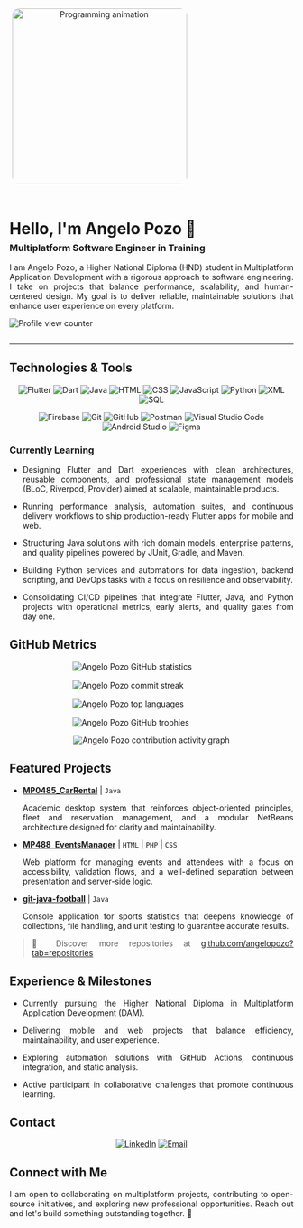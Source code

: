 <div style="display: flex; align-items: center; gap: 24px; flex-wrap: wrap-reverse;">
  <div style="flex: 1 1 260px;">
    <h1 style="margin-bottom: 0.4rem;">Hello, I'm Angelo Pozo &#128075;</h1>
    <h3 style="margin-top: 0;">Multiplatform Software Engineer in Training</h3>
    <p align="justify">I am Angelo Pozo, a Higher National Diploma (HND) student in Multiplatform Application Development with a rigorous approach to software engineering. I take on projects that balance performance, scalability, and human-centered design. My goal is to deliver reliable, maintainable solutions that enhance user experience on every platform.</p>
    <p>
      <img src="https://komarev.com/ghpvc/?username=angelopozo&label=Profile+views&color=0e75b6&style=flat" alt="Profile view counter" />
    </p>
  </div>
  <div style="flex: 0 1 320px; min-width: 260px; text-align: center;">
    <img src="https://raw.githubusercontent.com/abhisheknaiidu/abhisheknaiidu/master/code.gif" alt="Programming animation" width="310" style="border-radius: 12px;" />
  </div>
</div>

---

## Technologies & Tools

<p align="center">
  <img src="https://img.shields.io/badge/Flutter-02569B?style=for-the-badge&logo=flutter&logoColor=white" alt="Flutter" />
  <img src="https://img.shields.io/badge/Dart-0175C2?style=for-the-badge&logo=dart&logoColor=white" alt="Dart" />
  <img src="https://img.shields.io/badge/Java-007396?style=for-the-badge&logo=openjdk&logoColor=white" alt="Java" />
  <img src="https://img.shields.io/badge/HTML5-E34F26?style=for-the-badge&logo=html5&logoColor=white" alt="HTML" />
  <img src="https://img.shields.io/badge/CSS3-1572B6?style=for-the-badge&logo=css3&logoColor=white" alt="CSS" />
  <img src="https://img.shields.io/badge/JavaScript-F7DF1E?style=for-the-badge&logo=javascript&logoColor=black" alt="JavaScript" />
  <img src="https://img.shields.io/badge/Python-3776AB?style=for-the-badge&logo=python&logoColor=white" alt="Python" />
  <img src="https://img.shields.io/badge/XML-8A2BE2?style=for-the-badge&logo=xml&logoColor=white" alt="XML" />
  <img src="https://img.shields.io/badge/SQL-336791?style=for-the-badge&logo=postgresql&logoColor=white" alt="SQL" />
</p>

<p align="center">
  <img src="https://img.shields.io/badge/Firebase-FFCA28?style=for-the-badge&logo=firebase&logoColor=black" alt="Firebase" />
  <img src="https://img.shields.io/badge/Git-F05032?style=for-the-badge&logo=git&logoColor=white" alt="Git" />
  <img src="https://img.shields.io/badge/GitHub-181717?style=for-the-badge&logo=github&logoColor=white" alt="GitHub" />
  <img src="https://img.shields.io/badge/Postman-FF6C37?style=for-the-badge&logo=postman&logoColor=white" alt="Postman" />
  <img src="https://img.shields.io/badge/VS%20Code-007ACC?style=for-the-badge&logo=visualstudiocode&logoColor=white" alt="Visual Studio Code" />
  <img src="https://img.shields.io/badge/Android%20Studio-3DDC84?style=for-the-badge&logo=androidstudio&logoColor=white" alt="Android Studio" />
  <img src="https://img.shields.io/badge/Figma-F24E1E?style=for-the-badge&logo=figma&logoColor=white" alt="Figma" />
</p>

### Currently Learning

<ul>
  <li><p align="justify">Designing Flutter and Dart experiences with clean architectures, reusable components, and professional state management models (BLoC, Riverpod, Provider) aimed at scalable, maintainable products.</p></li>
  <li><p align="justify">Running performance analysis, automation suites, and continuous delivery workflows to ship production-ready Flutter apps for mobile and web.</p></li>
  <li><p align="justify">Structuring Java solutions with rich domain models, enterprise patterns, and quality pipelines powered by JUnit, Gradle, and Maven.</p></li>
  <li><p align="justify">Building Python services and automations for data ingestion, backend scripting, and DevOps tasks with a focus on resilience and observability.</p></li>
  <li><p align="justify">Consolidating CI/CD pipelines that integrate Flutter, Java, and Python projects with operational metrics, early alerts, and quality gates from day one.</p></li>
</ul>

## GitHub Metrics

<div style="display: flex; flex-wrap: wrap; gap: 16px; justify-content: center;">
  <img src="https://github-readme-stats.vercel.app/api?username=angelopozo&show_icons=true&hide_title=true&theme=transparent&hide_border=true&locale=en" alt="Angelo Pozo GitHub statistics" style="max-width: 48%; min-width: 280px;" />
  <img src="https://streak-stats.demolab.com?user=angelopozo&locale=en&mode=weekly&theme=transparent&hide_border=true&date_format=j%20M%5B%20Y%5D" alt="Angelo Pozo commit streak" style="max-width: 48%; min-width: 280px;" />
  <img src="https://github-readme-stats.vercel.app/api/top-langs/?username=angelopozo&layout=compact&theme=transparent&hide_border=true&locale=en" alt="Angelo Pozo top languages" style="max-width: 48%; min-width: 280px;" />
  <img src="https://github-profile-trophy.vercel.app/?username=angelopozo&theme=flat&no-frame=true&margin-w=8" alt="Angelo Pozo GitHub trophies" style="max-width: 48%; min-width: 280px;" />
</div>

<p align="center">
  <img src="https://github-readme-activity-graph.vercel.app/graph?username=angelopozo&bg_color=ffffff00&color=0e75b6&line=58a6ff&point=1f6feb&area=true&hide_border=true" alt="Angelo Pozo contribution activity graph" />
</p>

## Featured Projects

<ul>
  <li>
    <p align="justify"><a href="https://github.com/angelopozo/MP0485_CarRental"><strong>MP0485_CarRental</strong></a> | <code>Java</code></p>
    <p align="justify">Academic desktop system that reinforces object-oriented principles, fleet and reservation management, and a modular NetBeans architecture designed for clarity and maintainability.</p>
  </li>
  <li>
    <p align="justify"><a href="https://github.com/angelopozo/MP488_EventsManager"><strong>MP488_EventsManager</strong></a> | <code>HTML</code> | <code>PHP</code> | <code>CSS</code></p>
    <p align="justify">Web platform for managing events and attendees with a focus on accessibility, validation flows, and a well-defined separation between presentation and server-side logic.</p>
  </li>
  <li>
    <p align="justify"><a href="https://github.com/angelopozo/git-java-football"><strong>git-java-football</strong></a> | <code>Java</code></p>
    <p align="justify">Console application for sports statistics that deepens knowledge of collections, file handling, and unit testing to guarantee accurate results.</p>
  </li>
</ul>

<blockquote>
  <p align="justify">&#127775; Discover more repositories at <a href="https://github.com/angelopozo?tab=repositories">github.com/angelopozo?tab=repositories</a></p>
</blockquote>

## Experience & Milestones

<ul>
  <li><p align="justify">Currently pursuing the Higher National Diploma in Multiplatform Application Development (DAM).</p></li>
  <li><p align="justify">Delivering mobile and web projects that balance efficiency, maintainability, and user experience.</p></li>
  <li><p align="justify">Exploring automation solutions with GitHub Actions, continuous integration, and static analysis.</p></li>
  <li><p align="justify">Active participant in collaborative challenges that promote continuous learning.</p></li>
</ul>

## Contact

<p align="center">
  <a href="https://www.linkedin.com/in/angelo-giovanni-pozo-p%C3%A9rez-882765306/" target="_blank"><img src="https://img.shields.io/badge/LinkedIn-0A66C2?style=for-the-badge&logo=linkedin&logoColor=white" alt="LinkedIn" /></a>
  <a href="mailto:angeloo.pozo@gmail.com"><img src="https://img.shields.io/badge/Email-DB4437?style=for-the-badge&logo=gmail&logoColor=white" alt="Email" /></a>
</p>

## Connect with Me

<p align="justify">I am open to collaborating on multiplatform projects, contributing to open-source initiatives, and exploring new professional opportunities. Reach out and let's build something outstanding together. &#128640;</p>